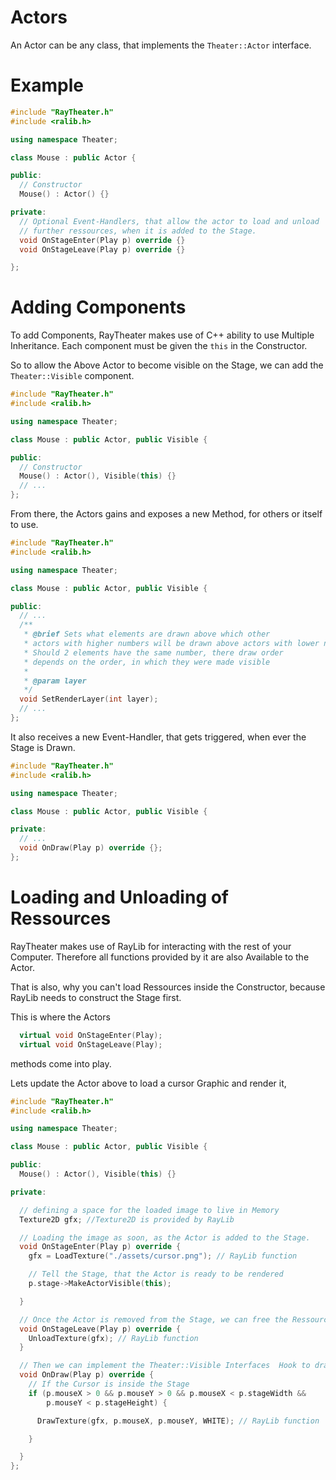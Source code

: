 # Actors

An Actor can be any class, that implements the `Theater::Actor` interface.

# Example

```c++
#include "RayTheater.h"
#include <ralib.h>

using namespace Theater;

class Mouse : public Actor {

public:
  // Constructor
  Mouse() : Actor() {}

private:
  // Optional Event-Handlers, that allow the actor to load and unload
  // further ressources, when it is added to the Stage.
  void OnStageEnter(Play p) override {}
  void OnStageLeave(Play p) override {}

};
```

# Adding Components

To add Components, RayTheater makes use of C++ ability to use Multiple Inheritance.
Each component must be given the `this` in the Constructor.

So to allow the Above Actor to become visible on the Stage, we can add the `Theater::Visible` component.

```c++
#include "RayTheater.h"
#include <ralib.h>

using namespace Theater;

class Mouse : public Actor, public Visible {

public:
  // Constructor
  Mouse() : Actor(), Visible(this) {}
  // ...
};
```

From there, the Actors gains and exposes a new Method, for others or itself to use.

```c++
#include "RayTheater.h"
#include <ralib.h>

using namespace Theater;

class Mouse : public Actor, public Visible {

public:
  // ...
  /**
   * @brief Sets what elements are drawn above which other
   * actors with higher numbers will be drawn above actors with lower numbers
   * Should 2 elements have the same number, there draw order
   * depends on the order, in which they were made visible
   *
   * @param layer
   */
  void SetRenderLayer(int layer);
  // ...
};
```

It also receives a new Event-Handler, that gets triggered, when ever the Stage is Drawn.

```c++
#include "RayTheater.h"
#include <ralib.h>

using namespace Theater;

class Mouse : public Actor, public Visible {

private:
  // ...
  void OnDraw(Play p) override {};
};
```

# Loading and Unloading of Ressources

RayTheater makes use of RayLib for interacting with the rest of your Computer.
Therefore all functions provided by it are also Available to the Actor.

That is also, why you can't load Ressources inside the Constructor, because RayLib
needs to construct the Stage first.

This is where the Actors

```c++
  virtual void OnStageEnter(Play);
  virtual void OnStageLeave(Play);
```

methods come into play.

Lets update the Actor above to load a cursor Graphic and render it,

```c++
#include "RayTheater.h"
#include <ralib.h>

using namespace Theater;

class Mouse : public Actor, public Visible {

public:
  Mouse() : Actor(), Visible(this) {}

private:

  // defining a space for the loaded image to live in Memory
  Texture2D gfx; //Texture2D is provided by RayLib

  // Loading the image as soon, as the Actor is added to the Stage.
  void OnStageEnter(Play p) override {
    gfx = LoadTexture("./assets/cursor.png"); // RayLib function

    // Tell the Stage, that the Actor is ready to be rendered
    p.stage->MakeActorVisible(this);

  }

  // Once the Actor is removed from the Stage, we can free the Ressource
  void OnStageLeave(Play p) override {
    UnloadTexture(gfx); // RayLib function
  }

  // Then we can implement the Theater::Visible Interfaces  Hook to draw the cursor
  void OnDraw(Play p) override {
    // If the Cursor is inside the Stage
    if (p.mouseX > 0 && p.mouseY > 0 && p.mouseX < p.stageWidth &&
        p.mouseY < p.stageHeight) {

      DrawTexture(gfx, p.mouseX, p.mouseY, WHITE); // RayLib function

    }

  }
};
```
